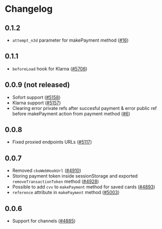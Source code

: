 # Changelog

## 0.1.2
- `attempt_n3d` parameter for makePayment method ([#16](https://github.com/vuestorefront/checkout-com/issues/16))

## 0.1.1
- `beforeLoad` hook for Klarna ([#5706](https://github.com/vuestorefront/vue-storefront/issues/5706))

## 0.0.9 (not released)
- Sofort support ([#5158](https://github.com/DivanteLtd/vue-storefront/issues/5158))
- Klarna support ([#5157](https://github.com/DivanteLtd/vue-storefront/pull/5157))
- Clearing error private refs after succesful payment & error public ref before makePayment action from payment method ([#6](https://github.com/vuestorefront/checkout-com/pull/6))

## 0.0.8

- Fixed proxied endpoints URLs ([#5117](https://github.com/DivanteLtd/vue-storefront/pull/5117))

## 0.0.7

- Removed `ckoWebHookUrl` ([#4910](https://github.com/DivanteLtd/vue-storefront/issues/4910))
- Storing payment token inside sessionStorage and exported `removeTransactionToken` method ([#4928](https://github.com/DivanteLtd/vue-storefront/issues/4928))
- Possible to add `cvv` to `makePayment` method for saved cards ([#4893](https://github.com/DivanteLtd/vue-storefront/issues/4893))
- `reference` attribute in `makePayment` method ([#5003](https://github.com/DivanteLtd/vue-storefront/issues/5003))

## 0.0.6

- Support for channels ([#4885](https://github.com/DivanteLtd/vue-storefront/issues/4885))
